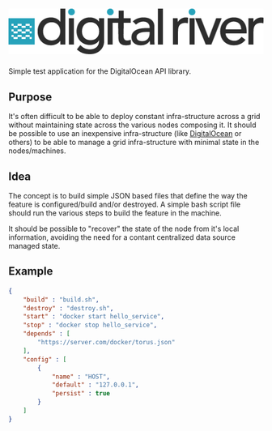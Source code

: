 # [![DigitalRiver](res/logo.png)](http://digitalriver.hive.pt)

Simple test application for the DigitalOcean API library.

## Purpose

It's often difficult to be able to deploy constant infra-structure across a grid without maintaining state across the various nodes composing it. It should be possible to use an inexpensive infra-structure (like [DigitalOcean](https://www.digitalocean.com/) or others) to be able to manage a grid infra-structure with minimal state in the nodes/machines.

## Idea

The concept is to build simple JSON based files that define the way the feature is configured/build and/or destroyed. A simple bash script file should run the various steps to build the feature in the machine.

It should be possible to "recover" the state of the node from it's local information, avoiding the need for a contant centralized data source managed state.

## Example

```json
{
    "build" : "build.sh",
    "destroy" : "destroy.sh",
    "start" : "docker start hello_service",
    "stop" : "docker stop hello_service",
    "depends" : [
        "https://server.com/docker/torus.json"
    ],
    "config" : [
        {
            "name" : "HOST",
            "default" : "127.0.0.1",
            "persist" : true
        }
    ]
}
```
